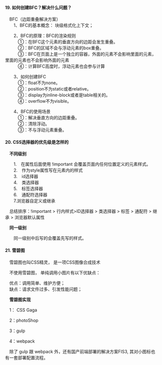 #### 19. 如何创建BFC？解决什么问题？  

&emsp;BFC（边距重叠解决方案）  
&emsp;&emsp;1、BFC的基本概念： 块级格式化上下文；  

&emsp;&emsp;2、BFC的原理：BFC的渲染规则  
&emsp;&emsp;&emsp;①：在BFC这个元素的垂直方向的边距会发生重叠。  
&emsp;&emsp;&emsp;②：BFC的区域不会与浮动元素的box重叠。  
&emsp;&emsp;&emsp;③：BFC在页面上是一个独立的容器，外面的元素不会影响里面的元素，里面的元素也不会影响外面的元素  
&emsp;&emsp;&emsp;④：计算BFC高度时，浮动元素也会参与计算  

&emsp;&emsp;3、如何创建BFC  
&emsp;&emsp;&emsp;①：float不为none。  
&emsp;&emsp;&emsp;②：position不为static或者relative。  
&emsp;&emsp;&emsp;③：display为inline-block或者是table相关的。  
&emsp;&emsp;&emsp;④：overflow不为visible。  

&emsp;&emsp;4、BFC的使用场景  
&emsp;&emsp;&emsp;①：解决垂直方向的边距重叠。  
&emsp;&emsp;&emsp;②：清除浮动。  
&emsp;&emsp;&emsp;③：不与浮动元素重叠。    

#### 20. CSS选择器的优先级是怎样的  

&emsp;**不同级别**

&emsp;&emsp;1.&emsp;在属性后面使用 !important 会覆盖页面内任何位置定义的元素样式。  
&emsp;&emsp;2.&emsp;作为style属性写在元素内的样式  
&emsp;&emsp;3.&emsp;id选择器  
&emsp;&emsp;4.&emsp;类选择器  
&emsp;&emsp;5.&emsp;标签选择器  
&emsp;&emsp;6.&emsp;通配符选择器  
&emsp;&emsp;7.浏览器自定义或继承&emsp;&emsp;  

&emsp;总结排序：!important > 行内样式>ID选择器 > 类选择器 > 标签 > 通配符 > 继承 > 浏览器默认属性

&emsp;**同一级别**

&emsp;&emsp;同一级别中后写的会覆盖先写的样式。  

#### 21. 雪碧图   

&emsp;雪碧图也叫CSS精灵， 是一项CSS图像合成技术  

&emsp;不使用雪碧图， 单纯调用小图片有以下优缺点：  

&emsp;优点：调用简单、维护方便；   
&emsp;缺点：请求文件过多、引发性能问题；  

&emsp;**雪碧图实现**  

&emsp;1： CSS Gaga  

&emsp;2：photoShop  

&emsp;3：gulp  

&emsp;4：webpack   

&emsp;除了 gulp 跟 webpack 外，还有国产前端部署的解决方案FIS3, 其对小图标也有一套部署配置流程。

